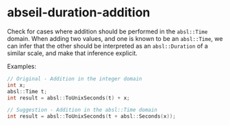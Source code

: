 # abseil-duration-addition

Check for cases where addition should be performed in the `absl::Time`
domain. When adding two values, and one is known to be an `absl::Time`,
we can infer that the other should be interpreted as an `absl::Duration`
of a similar scale, and make that inference explicit.

Examples:

``` c++
// Original - Addition in the integer domain
int x;
absl::Time t;
int result = absl::ToUnixSeconds(t) + x;

// Suggestion - Addition in the absl::Time domain
int result = absl::ToUnixSeconds(t + absl::Seconds(x));
```
